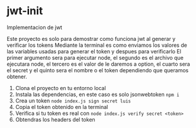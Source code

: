 # jwt-init
Implementacion de jwt

Este proyecto es solo para demostrar como funciona jwt al generar y verificar los tokens
Mediante la terminal es como enviamos los valores de las variables usadas para generar el token y despues para verificarlo
El primer argumento sera para ejecutar node, el segundo es el archivo que ejecutara node, el tercero es el valor de le daremos a option, el cuarto sera el secret y el quinto sera el nombre o el token dependiendo que queramos obtener.

1. Clona el proyecto en tu entorno local
2. Instala las dependencias, en este caso es solo jsonwebtoken 
```npm i```
3. Crea un token ```node index.js sign secret luis```
4. Copia el token obtenido en la terminal
5. Verifica si tu token es real con ```node index.js verify secret <token>```
6. Obtendras los headers del token
